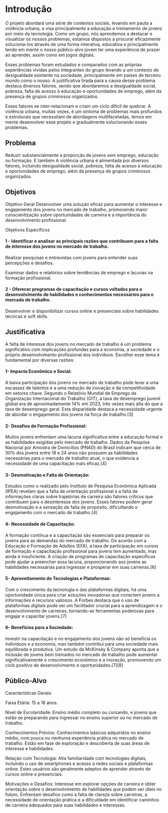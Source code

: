 # Introdução

O projeto abordará uma série de contextos sociais, levando em pauta a violência urbana, e visa principalmente a educação e treinamento de jovens por meio da tecnologia. Como um grupo, nós aprendemos a destacar e visualizar os nossos problemas, estamos dispostos a procurar eficazmente soluciona-los através de uma forma interativa, educativa e principalmente tendo em mente o nosso público-alvo jovem ter uma experiência de prazer ao aprender, assim como em jogos digitais.

Esses problemas foram estudados e comparados com as próprias experiências vividas pelos integrantes do grupo levando a um contexto de desigualdade existente na sociedade, principalmente em países de terceiro mundo como o nosso. A justificativa tirada para a causa desse problema destaca diversos fatores, sendo que abordaremos a desigualdade social, pobreza, falta de acesso à educação e oportunidades de emprego, além da presença de grupos criminosos organizados.

Esses fatores se inter-relacionam e criam um ciclo difícil de quebrar. A violência urbana, muitas vezes, é um sintoma de problemas mais profundos e estruturais que necessitam de abordagens multifacetadas, temos em mente desenvolver esse projeto
e gradualmente solucionando esses problemas.

## Problema
Reduzir substancialmente a proporção de jovens sem emprego, educação ou formação. E também A violência urbana é alimentada por diversos fatores, incluindo desigualdade social, pobreza, falta de acesso à educação e oportunidades de emprego, além da presença de grupos criminosos organizados.


## Objetivos

Objetivo Geral
Desenvolver uma solução eficaz para aumentar o interesse e engajamento dos jovens no mercado de trabalho, promovendo maior conscientização sobre oportunidades de carreira e a importância do desenvolvimento profissional.

Objetivos Específicos

#### 1 - Identificar e analisar as principais razões que contribuem para a falta de interesse dos jovens no mercado de trabalho.

Realizar pesquisas e entrevistas com jovens para entender suas percepções e desafios.
    
Examinar dados e relatórios sobre tendências de emprego e lacunas na formação profissional.
    
#### 2 - Oferecer programas de capacitação e cursos voltados para o desenvolvimento de habilidades e conhecimentos necessários para o mercado de trabalho.

Desenvolver e disponibilizar cursos online e presenciais sobre habilidades técnicas e soft skills.
    

## Justificativa

A falta de interesse dos jovens no mercado de trabalho é um problema significativo com implicações profundas para a economia, a sociedade e o próprio desenvolvimento profissional dos indivíduos. Escolher esse tema é fundamental por diversas razões:

#### 1- Impacto Econômico e Social:

A baixa participação dos jovens no mercado de trabalho pode levar a uma escassez de talentos e a uma redução da inovação e da competitividade em setores chave. Segundo o Relatório Mundial de Emprego da Organização Internacional do Trabalho (OIT), a taxa de desemprego juvenil global era de aproximadamente 14% em 2023, três vezes mais alta do que a taxa de desemprego geral. Esta disparidade destaca a necessidade urgente de abordar o engajamento dos jovens na força de trabalho.[3]

#### 2- Desafios de Formação Profissional:

Muitos jovens enfrentam uma lacuna significativa entre a educação formal e as habilidades exigidas pelo mercado de trabalho. Dados da Pesquisa Nacional por Amostra de Domicílios (PNAD) do Brasil indicam que cerca de 30% dos jovens entre 18 e 24 anos não possuem as habilidades necessárias para o mercado de trabalho atual, o que evidencia a necessidade de uma capacitação mais eficaz.[4]

#### 3- Desmotivação e Falta de Orientação:

Estudos como o realizado pelo Instituto de Pesquisa Econômica Aplicada (IPEA) revelam que a falta de orientação profissional e a falta de informações claras sobre trajetórias de carreira são fatores críticos que contribuem para o desinteresse dos jovens. Esses fatores podem gerar desmotivação e a sensação de falta de propósito, dificultando o engajamento com o mercado de trabalho.[4]

#### 4- Necessidade de Capacitação:

A formação contínua e a capacitação são essenciais para preparar os jovens para as demandas do mercado de trabalho. De acordo com a Educação e Formação de Adultos (EFA), a taxa de participação em cursos de formação e capacitação profissional para jovens tem aumentado, mas ainda é insuficiente. A criação de programas de capacitação específicos pode ajudar a preencher essa lacuna, proporcionando aos jovens as habilidades necessárias para ingressar e prosperar em suas carreiras.[6]

#### 5- Aproveitamento de Tecnologias e Plataformas:

Com o crescimento da tecnologia e das plataformas digitais, há uma oportunidade única para criar soluções inovadoras que conectem jovens a informações e recursos valiosos. A Forbes destaca que o uso de plataformas digitais pode ser um facilitador crucial para a aprendizagem e o desenvolvimento de carreiras, tornando-as ferramentas poderosas para engajar e capacitar jovens.[7]

#### 6- Benefícios para a Sociedade:

Investir na capacitação e no engajamento dos jovens não só beneficia os indivíduos e a economia, mas também contribui para uma sociedade mais equilibrada e produtiva. Um estudo da McKinsey & Company aponta que a inclusão de jovens bem treinados no mercado de trabalho pode aumentar significativamente o crescimento econômico e a inovação, promovendo um ciclo positivo de desenvolvimento e oportunidades.[7][8]

## Público-Alvo

Características Gerais:

Faixa Etária: 15 a 18 anos.

Nível de Escolaridade: Ensino médio completo ou cursando, e jovens que estão se preparando para ingressar no ensino superior ou no mercado de trabalho.

Conhecimentos Prévios: Conhecimentos básicos adquiridos no ensino médio, com pouca ou nenhuma experiência prática no mercado de trabalho. Estão em fase de exploração e descoberta de suas áreas de interesse e habilidades.

Relação com Tecnologia: Alta familiaridade com tecnologias digitais, incluindo o uso de smartphones e acesso a redes sociais e plataformas online. Estes usuários são geralmente adeptos de aprender através de cursos online e presenciais.

Motivações e Desafios: Interesse em explorar opções de carreira e obter orientação sobre o desenvolvimento de habilidades que podem ser úteis no futuro. Enfrentam desafios como a falta de clareza sobre carreiras, a necessidade de orientação prática e a dificuldade em identificar caminhos de carreira adequados para suas habilidades e interesses.
